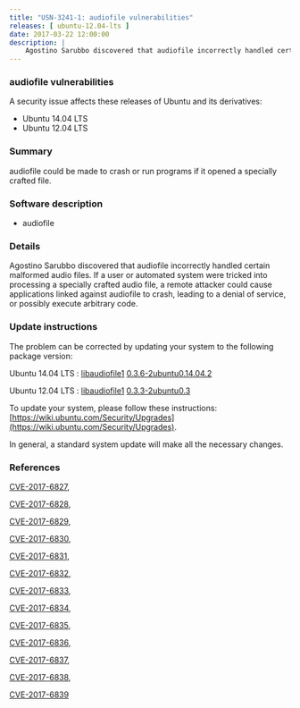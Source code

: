 ```yaml
---
title: "USN-3241-1: audiofile vulnerabilities"
releases: [ ubuntu-12.04-lts ]
date: 2017-03-22 12:00:00
description: |
    Agostino Sarubbo discovered that audiofile incorrectly handled certain malformed audio files. If a user or automated system were tricked into processing a specially crafted audio file, a remote attacker could cause applications linked against audiofile to crash, leading to a denial of service, or possibly execute arbitrary code. 
--- 
```

 
### audiofile vulnerabilities

A security issue affects these releases of Ubuntu and its derivatives:

* Ubuntu 14.04 LTS
* Ubuntu 12.04 LTS

### Summary

audiofile could be made to crash or run programs if it opened a specially crafted file.

### Software description

* audiofile 

### Details

Agostino Sarubbo discovered that audiofile incorrectly handled certain malformed audio files. If a user or automated system were tricked into processing a specially crafted audio file, a remote attacker could cause applications linked against audiofile to crash, leading to a denial of service, or possibly execute arbitrary code. 

### Update instructions

The problem can be corrected by updating your system to the following package version:

Ubuntu 14.04 LTS
 : [libaudiofile1](https://launchpad.net/ubuntu/+source/audiofile) <span> [0.3.6-2ubuntu0.14.04.2](https://launchpad.net/ubuntu/+source/audiofile/0.3.6-2ubuntu0.14.04.2) </span> 

Ubuntu 12.04 LTS
 : [libaudiofile1](https://launchpad.net/ubuntu/+source/audiofile) <span> [0.3.3-2ubuntu0.3](https://launchpad.net/ubuntu/+source/audiofile/0.3.3-2ubuntu0.3) </span> 

To update your system, please follow these instructions: [https://wiki.ubuntu.com/Security/Upgrades](https://wiki.ubuntu.com/Security/Upgrades).

In general, a standard system update will make all the necessary changes. 

### References

 [CVE-2017-6827](http://people.ubuntu.com/~ubuntu-security/cve/CVE-2017-6827), 

 [CVE-2017-6828](http://people.ubuntu.com/~ubuntu-security/cve/CVE-2017-6828), 

 [CVE-2017-6829](http://people.ubuntu.com/~ubuntu-security/cve/CVE-2017-6829), 

 [CVE-2017-6830](http://people.ubuntu.com/~ubuntu-security/cve/CVE-2017-6830), 

 [CVE-2017-6831](http://people.ubuntu.com/~ubuntu-security/cve/CVE-2017-6831), 

 [CVE-2017-6832](http://people.ubuntu.com/~ubuntu-security/cve/CVE-2017-6832), 

 [CVE-2017-6833](http://people.ubuntu.com/~ubuntu-security/cve/CVE-2017-6833), 

 [CVE-2017-6834](http://people.ubuntu.com/~ubuntu-security/cve/CVE-2017-6834), 

 [CVE-2017-6835](http://people.ubuntu.com/~ubuntu-security/cve/CVE-2017-6835), 

 [CVE-2017-6836](http://people.ubuntu.com/~ubuntu-security/cve/CVE-2017-6836), 

 [CVE-2017-6837](http://people.ubuntu.com/~ubuntu-security/cve/CVE-2017-6837), 

 [CVE-2017-6838](http://people.ubuntu.com/~ubuntu-security/cve/CVE-2017-6838), 

 [CVE-2017-6839](http://people.ubuntu.com/~ubuntu-security/cve/CVE-2017-6839)
 
